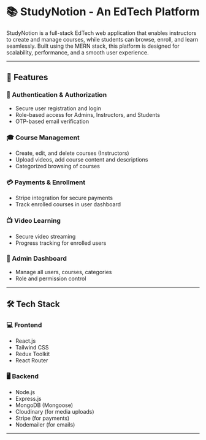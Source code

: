 # 📚 StudyNotion - An EdTech Platform

StudyNotion is a full-stack EdTech web application that enables instructors to create and manage courses, while students can browse, enroll, and learn seamlessly. Built using the MERN stack, this platform is designed for scalability, performance, and a smooth user experience.


---

## 🚀 Features

### 🔐 Authentication & Authorization
- Secure user registration and login
- Role-based access for Admins, Instructors, and Students
- OTP-based email verification

### 🎓 Course Management
- Create, edit, and delete courses (Instructors)
- Upload videos, add course content and descriptions
- Categorized browsing of courses

### 💳 Payments & Enrollment
- Stripe integration for secure payments
- Track enrolled courses in user dashboard

### 📺 Video Learning
- Secure video streaming
- Progress tracking for enrolled users

### 🧾 Admin Dashboard
- Manage all users, courses, categories
- Role and permission control

---

## 🛠️ Tech Stack

### 💻 Frontend
- React.js
- Tailwind CSS
- Redux Toolkit
- React Router

### 🖥️ Backend
- Node.js
- Express.js
- MongoDB (Mongoose)
- Cloudinary (for media uploads)
- Stripe (for payments)
- Nodemailer (for emails)

---
  

